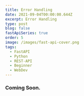 ```yaml
---
title: Error Handling
date: 2021-09-04T00:00:00.644Z
excerpt: Error Handling
type: post
blog: false
fastApiSeries: true
order: 5
image: /images/fast-api-cover.png
tags:
  - FastAPI
  - Python
  - REST-API
  - Beginner
  - WebDev
---
```


### Coming Soon.
